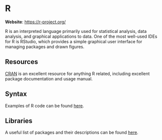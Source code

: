 # R

**Website**: <https://r-project.org/>

R is an interpreted language primarily used for statistical analysis,
data analysis, and graphical applications to data. One of the most
well-used IDEs for R is RStudio, which provides a simple graphical user
interface for managing packages and drawn figures.

## Resources

[CRAN](https://cran.r-project.org/) is an excellent resource for
anything R related, including excellent package documentation and usage
manual.

## Syntax

Examples of R code can be found [here](http://www.rexamples.com/).

## Libraries

A useful list of packages and their descriptions can be found
[here](https://support.rstudio.com/hc/en-us/articles/201057987-Quick-list-of-useful-R-packages?mobile_site=true).
